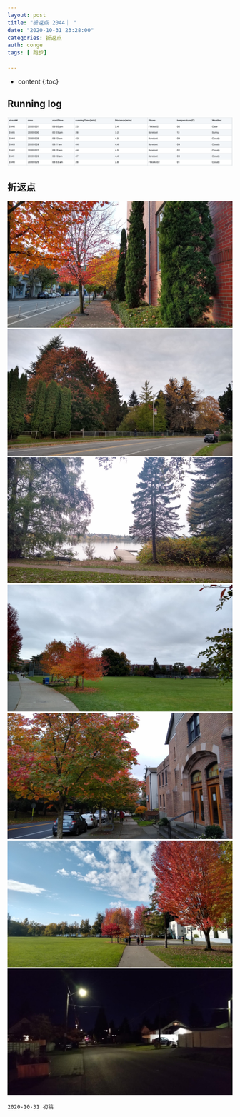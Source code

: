 ```yaml
---
layout: post
title: "折返点 2044｜ "
date: "2020-10-31 23:28:00"
categories: 折返点
auth: conge
tags: [ 跑步]

---
```

* content
{:toc}


## Running log

![Running log, week 44, 2020](/assets/images/折返点/2020_wk44.png)



## 折返点

![20201025.jpg](/assets/images/折返点/20201025.jpg)  
![20201026.jpg](/assets/images/折返点/20201026.jpg)  
![20201027.jpg](/assets/images/折返点/20201027.jpg)  
![20201028.jpg](/assets/images/折返点/20201028.jpg)  
![20201029.jpg](/assets/images/折返点/20201029.jpg)  
![20201030.jpg](/assets/images/折返点/20201030.jpg)  
![20201031.jpg](/assets/images/折返点/20201031.jpg)

```
2020-10-31 初稿
```

